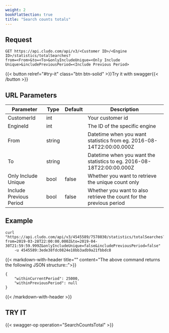 ```yaml
---
weight: 2
bookFlatSection: true
title: "Search counts totals"
---
```


## Request

```
GET https://api.cludo.com/api/v3/<Customer ID>/<Engine ID>/statistics/totalSearches?
from=<From>&to=<To>&onlyIncludeUnique=<Only Include Unique>&includePreviousPeriod=<Include Previous Period>
```
{{< button relref="#try-it" class="btn btn-solid" >}}Try it with swagger{{< /button >}}
## URL Parameters

| Parameter   |Type|Default| Description                                     |
| ----------- |----|-------|------------------------------------------|
| CustomerId  |int ||Your customer id                                 | 
| EngineId   |int ||The ID of the specific engine| 
| From    |string ||Datetime when you want statistics from eg. 2016-08-14T22:00:00.000Z| 
| To   |string ||Datetime when you want the statistics to eg. 2016-08-18T22:00:00.000Z| 
| Only Include Unique   |bool |false	|Whether you want to retrieve the unique count only| 
| Include Previous Period   |bool |false	|Whether you want to also retrieve the count for the previous period| 


## Example

```
curl "https://api.cludo.com/api/v3/4545589/7578030/statistics/totalSearches?
from=2019-03-28T22:00:00.000Z&to=2019-04-30T21:59:59.999Z&onlyIncludeUnique=false&includePreviousPeriod=false"
    -u 4545589:3ede38fdc0824e18bb3adb9a21fbbdc8
```
{{< markdown-with-header title="" content="The above command returns the following JSON structure::">}}
```
{
    "withinCurrentPeriod": 25000,
    "withinPreviousPeriod": null
}
```
{{< /markdown-with-header >}} 

## TRY IT
{{< swagger-op operation="SearchCountsTotal" >}}